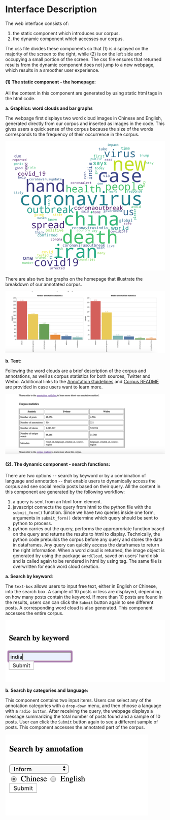 # Interface Description

The web interface consists of: 

1. the static component which introduces our corpus.
2. the dynamic component which accesses our corpus. 

The css file divides these components so that (1) is displayed on the majority of the screen to the right, while (2) is on the left side and occupying a small portion of the screen. The css file ensures that returned results from the dynamic component does not jump to a new webpage, which results in a smoother user experience. 

#### (1) The static component - the homepage:

All the content in this component are generated by using static html tags in the html code.

**a. Graphics: word clouds and bar graphs**

The webpage first displays two word cloud images in Chinese and English, generated directly from our corpus and inserted as images in the code. This gives users a quick sense of the corpus because the size of the words corresponds to the frequency of their occurrence in the corpus.  

![](https://raw.githubusercontent.com/moolieloo/Social_media_corpus_on_COVID_19/master/Image/wc_en.png)

There are also two bar graphs on the homepage that illustrate the breakdown of our annotated corpus.

![](https://raw.githubusercontent.com/moolieloo/Social_media_corpus_on_COVID_19/master/Image/barchart.png)

**b. Text:**

Following the word clouds are a brief description of the corpus and annotations, as well as corpus statistics for both sources, Twitter and Weibo. Additional links to the [Annotation Guidelines](https://github.ubc.ca/MDS-CL-2019-20/Social_Media_Corpus_on_COVID-19/blob/master/Corpus/Annotation_Guidelines.md) and [Corpus README](https://github.ubc.ca/MDS-CL-2019-20/Social_Media_Corpus_on_COVID-19/blob/master/Corpus/README.md) are provided in case users want to learn more.

![](https://raw.githubusercontent.com/moolieloo/Social_media_corpus_on_COVID_19/master/Image/corpus_desc2.png)

#### (2). The dynamic component - search functions:

There are two options -- search by keyword or by a combination of language and annotation -- that enable users to dynamically access the corpus and see social media posts based on their query. All the content in this component are generated by the following workflow: 

1. a query is sent from an html form element.
2. javascript connects the query from html to the python file with the `submit_form()` function. Since we have two queries inside one form, arguments in `submit_form()` determine which query should be sent to python to process. 
3. python carries out the query, performs the approproriate function based on the query and returns the results to html to display. Technically, the python code prebuilds the corpus before any query and stores the data in dataframes. Any query can quickly access the dataframes to return the right information. When a word cloud is returned, the image object is generated by using the package `WordCloud`, saved on users' hard disk and is called again to be rendered in html by using </img> tag. The same file is overwritten for each word cloud creation.

**a. Search by keyword**:

The `text-box` allows users to input free text, either in English or Chinese, into the search box. A sample of 10 posts or less are displayed, depending on how many posts contain the keyword. If more than 10 posts are found in the results, users can can click the `Submit` button again to see different posts. A corresponding word cloud is also generated. This component accesses the entire corpus.

![](https://raw.githubusercontent.com/moolieloo/Social_media_corpus_on_COVID_19/master/Image/keyword_demo.png)

**b. Search by categories and language:**

This component contains two input items. Users can select any of the annotation categories with a `drop-down` menu, and then choose a language with a `radio button`. After receiving the query, the webpage displays a message summarizing the total number of posts found and a sample of 10 posts. User can click the `Submit` button again to see a different sample of posts. This component accesses the annotated part of the corpus.

![](https://raw.githubusercontent.com/moolieloo/Social_media_corpus_on_COVID_19/master/Image/dropdown_demo.png)
